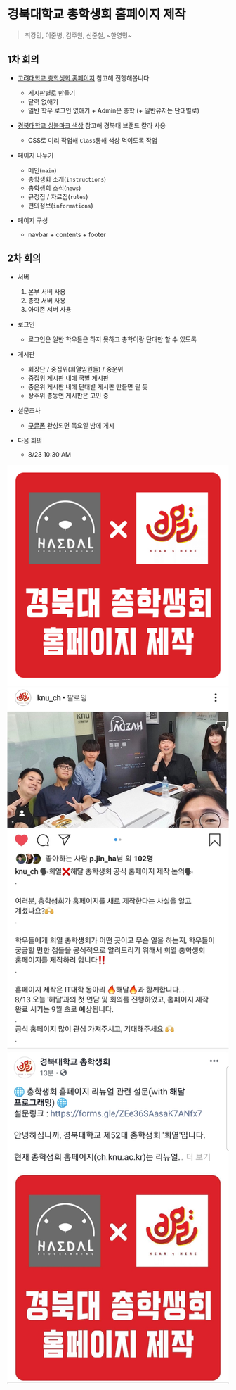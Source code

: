 # 경북대학교 총학생회 홈페이지 제작
> 최강민, 이준병, 김주원, 신준철, ~한영민~

## 1차 회의

* [고려대학교 총학생회 홈페이지](http://koreastudent.kr/) 참고해 진행해봅니다  
    - 게시판별로 만들기
    - 달력 없애기
    - 일반 학우 로그인 없애기 + Admin은 총학 (+ 일반유저는 단대별로)

* [경북대학교 심볼마크 색상](https://www.knu.ac.kr/wbbs/) 참고해 경북대 브랜드 칼라 사용
    - CSS로 미리 작업해 `Class`통해 색상 먹이도록 작업

* 페이지 나누기
    - 메인(`main`)
    - 총학생회 소개(`instructions`)
    - 총학생회 소식(`news`)
    - 규정집 / 자료집(`rules`)
    - 편의정보(`informations`)
* 페이지 구성
    - navbar + contents + footer   
    
## 2차 회의
 * 서버
    1. 본부 서버 사용
    2. 총학 서버 사용
    3. 아마존 서버 사용
 
 * 로그인  
    - 로그인은 일반 학우들은 하지 못하고 총학이랑 단대만 할 수 있도록
 
 * 게시판
    - 회장단 / 중집위(희열임원들) / 중운위
    - 중집위 게시판 내에 국별 게시판
    - 중운위 게시판 내에 단대별 게시판 만들면 될 듯
    - 상주위 총동연 게시판은 고민 중
 
 * 설문조사
    - [구글폼](https://forms.gle/ZEe36SAasaK7ANfx7) 완성되면 목요일 밤에 게시
    
 * 다음 회의
    - 8/23 10:30 AM

![SNS 카드 이미지](img/cardImage.jpg)
![instagram](img/instagram.jpeg)
![facebook](img/facebook.jpeg)